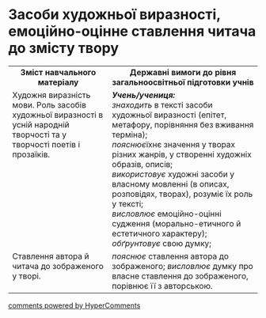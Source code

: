 <div id="hypercomments_widget" class="js-hypercomments-widget invisible"></div>

# Засоби художньої виразності, емоційно-оцінне ставлення читача до змісту твору

<table>
  <tr>
    <td width="40%" align="center"><b>Зміст навчального матеріалу<b></td>
    <td width="60%" align="center"><b>Державні вимоги до рівня загальноосвітньої підготовки учнів</b></td>
  </tr>
  <tr>
    <td width="40%" style="vertical-align:top !important;">Художня виразність мови. Роль засобів художньої виразності в усній народній творчості та у творчості поетів і прозаїків.</td>
    <td width="60%" style="vertical-align:top !important;">
<i><b>Учень/учениця:</b></i><br>
<i>знаходить</i> в тексті засоби художньої виразності (епітет, метафору, порівняння без вживання терміна);<br>
<i>пояснює</i>їхнє значення у творах різних жанрів, у створенні художніх образів, описів;<br>
<i>використовує</i> художні засоби у власному мовленні (в описах, розповідях, творах), розуміє їх роль у тексті;<br>
<i>висловлює</i> емоційно-оцінні судження (морально-етичного й естетичного характеру); <br>
<i>обґрунтовує</i> свою думку;<br></td>
  </tr>
  <tr>
    <td width="40%" style="vertical-align:top !important;">Ставлення автора й читача  до зображеного у творі.</td>
    <td width="60%" style="vertical-align:top !important;">
<i>пояснює</i> ставлення автора до зображеного; <i>висловлює</i> думку про власне ставлення до зображеного, порівнює її з авторською.<br></td>
  </tr></table>

<div class="js-hypercomments-container">
<a href="http://hypercomments.com" class="hc-link" title="comments widget">comments powered by HyperComments</a>
</div>